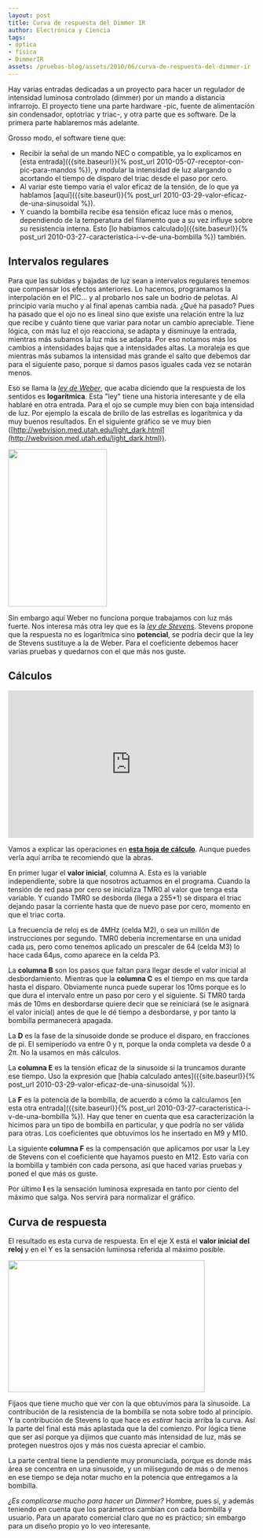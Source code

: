 ```yaml
---
layout: post
title: Curva de respuesta del Dimmer IR
author: Electrónica y Ciencia
tags:
- óptica
- física
- DimmerIR
assets: /pruebas-blog/assets/2010/06/curva-de-respuesta-del-dimmer-ir
---
```


Hay varias entradas dedicadas a un proyecto para hacer un regulador de intensidad luminosa controlado (dimmer) por un mando a distancia infrarrojo. El proyecto tiene una parte hardware -pic, fuente de alimentación sin condensador, optotriac y triac-, y otra parte que es software. De la primera parte hablaremos más adelante.

Grosso modo, el software tiene que:

- Recibir la señal de un mando NEC o compatible, ya lo explicamos en [esta entrada]({{site.baseurl}}{% post_url 2010-05-07-receptor-con-pic-para-mandos %}), y modular la intensidad de luz alargando o acortando el tiempo de disparo del triac desde el paso por cero.
- Al variar este tiempo varía el valor eficaz de la tensión, de lo que ya hablamos [aquí]({{site.baseurl}}{% post_url 2010-03-29-valor-eficaz-de-una-sinusoidal %}).
- Y cuando la bombilla recibe esa tensión eficaz luce más o menos, dependiendo de la temperatura del filamento que a su vez influye sobre su resistencia interna. Esto [lo habíamos calculado]({{site.baseurl}}{% post_url 2010-03-27-caracteristica-i-v-de-una-bombilla %}) también.

## Intervalos regulares

Para que las subidas y bajadas de luz sean a intervalos regulares tenemos que compensar los efectos anteriores. Lo hacemos, programamos la interpolación en el PIC... y al probarlo nos sale un bodrio de pelotas. Al principio varía mucho y al final apenas cambia nada. ¿Qué ha pasado? Pues ha pasado que el ojo no es lineal sino que existe una relación entre la luz que recibe y cuánto tiene que variar para notar un cambio apreciable. Tiene lógica, con más luz el ojo reacciona, se adapta y disminuye la entrada, mientras más subamos la luz más se adapta. Por eso notamos más los cambios a intensidades bajas que a intensidades altas. La moraleja es que mientras más subamos la intensidad más grande el salto que debemos dar para el siguiente paso, porque si damos pasos iguales cada vez se notarán menos.

Eso se llama la [*ley de Weber*](http://es.wikipedia.org/wiki/Ley_de_Weber), que acaba diciendo que la respuesta de los sentidos es **logarítmica**. Esta "ley" tiene una historia interesante y de ella hablaré en otra entrada. Para el ojo se cumple muy bien con baja intensidad de luz. Por ejemplo la escala de brillo de las estrellas es logarítmica y da muy buenos resultados. En el siguiente gráfico se ve muy bien ([http://webvision.med.utah.edu/light_dark.html](http://webvision.med.utah.edu/light_dark.html)).

[<img border="0" height="320" src="http://webvision.med.utah.edu/imageswv/KallDark12.jpg" width="201" />]({{page.assets}}/KallDark12.jpg)

Sin embargo aquí Weber no funciona porque trabajamos con luz más fuerte. Nos interesa más otra ley que es la [*ley de Stevens*](http://en.wikipedia.org/wiki/Stevens%27_power_law). Stevens propone que la respuesta no es logarítmica sino **potencial**, se podría decir que la ley de Stevens sustituye a la de Weber. Para el coeficiente debemos hacer varias pruebas y quedarnos con el que más nos guste.

## Cálculos

<iframe frameborder="0" height="300" src="https://spreadsheets.google.com/pub?key=0AjHcMU3xvtO8dDdZSVhpNXZTaFV0Vk45dlluM0todUE&amp;hl=es&amp;single=true&amp;gid=0&amp;output=html&amp;widget=true" width="500"></iframe>

Vamos a explicar las operaciones en **[esta hoja de cálculo](https://spreadsheets.google.com/ccc?key=0AjHcMU3xvtO8dDdZSVhpNXZTaFV0Vk45dlluM0todUE&amp;hl=es)**. Aunque puedes verla aquí arriba te recomiendo que la abras.

En primer lugar el **valor inicial**, columna A. Esta es la variable independiente, sobre la que nosotros actuamos en el programa. Cuando la tensión de red pasa por cero se inicializa TMR0 al valor que tenga esta variable. Y cuando TMR0 se desborda (llega a 255+1) se dispara el triac dejando pasar la corriente hasta que de nuevo pase por cero, momento en que el triac corta.

La frecuencia de reloj es de 4MHz (celda M2), o sea un millón de instrucciones por segundo. TMR0 debería incrementarse en una unidad cada µs, pero como tenemos aplicado un prescaler de 64 (celda M3) lo hace cada 64µs, como aparece en la celda P3.

La **columna B** son los pasos que faltan para llegar desde el valor inicial al desbordamiento. Mientras que la **columna C** es el tiempo en ms que tarda hasta el disparo. Obviamente nunca puede superar los 10ms porque es lo que dura el intervalo entre un paso por cero y el siguiente. Si TMR0 tarda más de 10ms en desbordarse quiere decir que se reiniciará (se le asignará el valor inicial) antes de que le dé tiempo a desbordarse, y por tanto la bombilla permanecerá apagada.

La **D** es la fase de la sinusoide donde se produce el disparo, en fracciones de pi. El semiperíodo va entre 0 y π, porque la onda completa va desde 0 a 2π. No la usamos en más cálculos.

La **columna E** es la tensión eficaz de la sinusoide si la truncamos durante ese tiempo. Uso la expresión que [había calculado antes]({{site.baseurl}}{% post_url 2010-03-29-valor-eficaz-de-una-sinusoidal %}).

La **F** es la potencia de la bombilla, de acuerdo a cómo la calculamos [en esta otra entrada]({{site.baseurl}}{% post_url 2010-03-27-caracteristica-i-v-de-una-bombilla %}). Hay que tener en cuenta que esa caracterización la hicimos para un tipo de bombilla en particular, y que podría no ser válida para otras. Los coeficientes que obtuvimos los he insertado en M9 y M10.

La siguiente **columna F** es la compensación que aplicamos por usar la Ley de Stevens con el coeficiente que hayamos puesto en M12. Esto varía con la bombilla y también con cada persona, así que haced varias pruebas y poned el que más os guste.

Por último **I** es la sensación luminosa expresada en tanto por ciento del máximo que salga. Nos servirá para normalizar el gráfico.

## Curva de respuesta

El resultado es esta curva de respuesta. En el eje X está el **valor inicial del reloj** y en el Y es la sensación luminosa referida al máximo posible.

<img height="268" src="https://spreadsheets.google.com/oimg?key=0AjHcMU3xvtO8dDdZSVhpNXZTaFV0Vk45dlluM0todUE&amp;oid=1&amp;zx=ryzbo6gd5whl" width="400" />

Fijaos que tiene mucho que ver con la que obtuvimos para la sinusoide. La contribución de la resistencia de la bombilla se nota sobre todo al principio. Y la contribución de Stevens lo que hace es *estirar* hacia arriba la curva. Así la parte del final está más aplastada que la del comienzo. Por lógica tiene que ser así porque ya dijimos que cuanto más intensidad de luz, más se protegen nuestros ojos y más nos cuesta apreciar el cambio.

La parte central tiene la pendiente muy pronunciada, porque es donde más área se concentra en una sinusoide, y un milisegundo de más o de menos en ese tiempo se deja notar mucho en la potencia que entregamos a la bombilla.

*¿Es complicarse mucho para hacer un Dimmer?* Hombre, pues sí, y además teniendo en cuenta que los parámetros cambian con cada bombilla y usuario. Para un aparato comercial claro que no es práctico; sin embargo para un diseño propio yo lo veo interesante.

